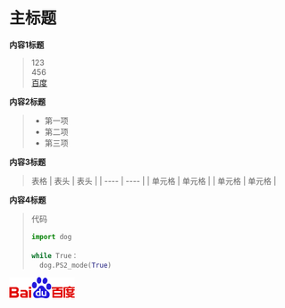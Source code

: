 ﻿# 主标题

**内容1标题**
>123  
>456  
>[百度](http://www.baidu.com)

**内容2标题**
>* 第一项
>* 第二项
>* 第三项

**内容3标题**

>表格
|  表头   | 表头  |
|  ----  | ----  |
| 单元格  | 单元格 |
| 单元格  | 单元格 |

**内容4标题**
>代码
>```python
>import dog
>
>while True：
>	dog.PS2_mode(True)
>```

![avatar](/pic/1.png)